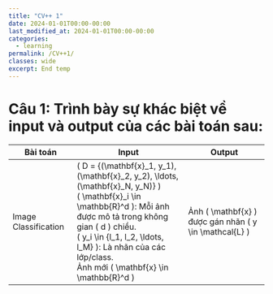 ```yaml
---
title: "CV++ 1"
date: 2024-01-01T00:00-00:00
last_modified_at: 2024-01-01T00:00-00:00
categories:
  - learning
permalink: /CV++1/
classes: wide
excerpt: End temp
---
```

# Câu 1: Trình bày sự khác biệt về input và output của các bài toán sau:

| Bài toán               | Input                                                                                       | Output                           |
|------------------------|--------------------------------------------------------------------------------------------|----------------------------------|
| Image Classification   |  \( D = \{(\mathbf{x}_1, y_1), (\mathbf{x}_2, y_2), \ldots, (\mathbf{x}_N, y_N)\} \) <br> \( \mathbf{x}_i \in \mathbb{R}^d \): Mỗi ảnh được mô tả trong không gian \( d \) chiều. <br> \( y_i \in \{l_1, l_2, \ldots, l_M\} \): Là nhãn của các lớp/class. <br> Ảnh mới \( \mathbf{x} \in \mathbb{R}^d \) | Ảnh \( \mathbf{x} \) được gán nhãn \( y \in \mathcal{L} \) |
